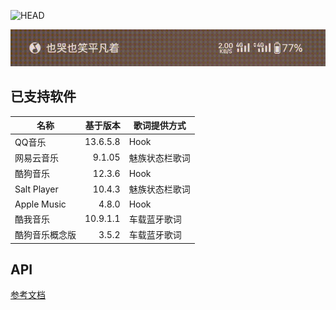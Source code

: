 ![HEAD](https://socialify.git.ci/tomakino/CSLyric/image?description=1&descriptionEditable=%E4%B8%80%E4%B8%AA%E5%9C%A8%E7%8A%B6%E6%80%81%E6%A0%8F%E6%98%BE%E7%A4%BA%E6%AD%8C%E8%AF%8D%E7%9A%84Xposed%E6%A8%A1%E5%9D%97&font=Jost&language=1&name=1&owner=1&stargazers=1&theme=Auto)

![图片](demo.gif)

## 已支持软件
| 名称          |     基于版本 | 歌词提供方式  |
|-------------|---------:|---------|
| QQ音乐        | 13.6.5.8 | Hook    |
| 网易云音乐       |   9.1.05 | 魅族状态栏歌词 |
| 酷狗音乐        |   12.3.6 | Hook    |
| Salt Player |   10.4.3 | 魅族状态栏歌词 |
| Apple Music |    4.8.0 | Hook    |
| 酷我音乐        | 10.9.1.1 | 车载蓝牙歌词  |
| 酷狗音乐概念版     |    3.5.2 | 车载蓝牙歌词  |

## API
[参考文档](api.md)

